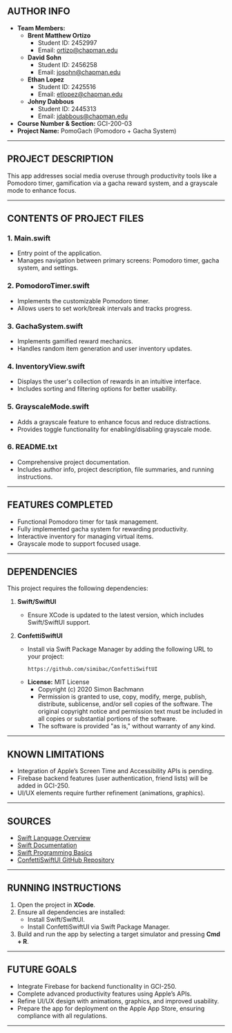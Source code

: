 ## AUTHOR INFO
- **Team Members:**
  - **Brent Matthew Ortizo**  
    - Student ID: 2452997  
    - Email: ortizo@chapman.edu  
  - **David Sohn**  
    - Student ID: 2456258  
    - Email: josohn@chapman.edu  
  - **Ethan Lopez**  
    - Student ID: 2425516  
    - Email: etlopez@chapman.edu  
  - **Johny Dabbous**  
    - Student ID: 2445313  
    - Email: jdabbous@chapman.edu  
- **Course Number & Section:** GCI-200-03  
- **Project Name:** PomoGach (Pomodoro + Gacha System)  

---

## PROJECT DESCRIPTION
This app addresses social media overuse through productivity tools like a Pomodoro timer, gamification via a gacha reward system, and a grayscale mode to enhance focus.

---

## CONTENTS OF PROJECT FILES

### 1. **Main.swift**
- Entry point of the application.
- Manages navigation between primary screens: Pomodoro timer, gacha system, and settings.

### 2. **PomodoroTimer.swift**
- Implements the customizable Pomodoro timer.
- Allows users to set work/break intervals and tracks progress.

### 3. **GachaSystem.swift**
- Implements gamified reward mechanics.
- Handles random item generation and user inventory updates.

### 4. **InventoryView.swift**
- Displays the user's collection of rewards in an intuitive interface.
- Includes sorting and filtering options for better usability.

### 5. **GrayscaleMode.swift**
- Adds a grayscale feature to enhance focus and reduce distractions.
- Provides toggle functionality for enabling/disabling grayscale mode.

### 6. **README.txt**
- Comprehensive project documentation.
- Includes author info, project description, file summaries, and running instructions.

---

## FEATURES COMPLETED
- Functional Pomodoro timer for task management.
- Fully implemented gacha system for rewarding productivity.
- Interactive inventory for managing virtual items.
- Grayscale mode to support focused usage.

---

## DEPENDENCIES
This project requires the following dependencies:

1. **Swift/SwiftUI**  
   - Ensure XCode is updated to the latest version, which includes Swift/SwiftUI support.

2. **ConfettiSwiftUI**  
   - Install via Swift Package Manager by adding the following URL to your project:  
     ```
     https://github.com/simibac/ConfettiSwiftUI
     ```
   - **License:** MIT License  
     - Copyright (c) 2020 Simon Bachmann  
     - Permission is granted to use, copy, modify, merge, publish, distribute, sublicense, and/or sell copies of the software. The original copyright notice and permission text must be included in all copies or substantial portions of the software.  
     - The software is provided "as is," without warranty of any kind.  

---

## KNOWN LIMITATIONS
- Integration of Apple’s Screen Time and Accessibility APIs is pending.
- Firebase backend features (user authentication, friend lists) will be added in GCI-250.
- UI/UX elements require further refinement (animations, graphics).

---

## SOURCES
- [Swift Language Overview](https://developer.apple.com/swift/)
- [Swift Documentation](https://developer.apple.com/documentation/swift/)
- [Swift Programming Basics](https://docs.swift.org/swift-book/documentation/the-swift-programming-language/thebasics/)
- [ConfettiSwiftUI GitHub Repository](https://github.com/simibac/ConfettiSwiftUI/)

---

## RUNNING INSTRUCTIONS
1. Open the project in **XCode**.
2. Ensure all dependencies are installed:
   - Install Swift/SwiftUI.
   - Install ConfettiSwiftUI via Swift Package Manager.
3. Build and run the app by selecting a target simulator and pressing **Cmd + R**.

---

## FUTURE GOALS
- Integrate Firebase for backend functionality in GCI-250.
- Complete advanced productivity features using Apple’s APIs.
- Refine UI/UX design with animations, graphics, and improved usability.
- Prepare the app for deployment on the Apple App Store, ensuring compliance with all regulations.

---
